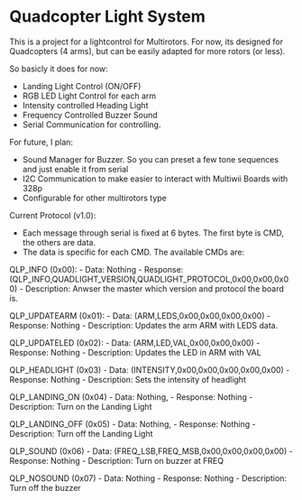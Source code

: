 Quadcopter Light System
=========

This is a project for a lightcontrol for Multirotors.
For now, its designed for Quadcopters (4 arms), but can be easily adapted for more rotors (or less).


So basicly it does for now:

- Landing Light Control (ON/OFF)
- RGB LED Light Control for each arm
- Intensity controlled Heading Light
- Frequency Controlled Buzzer Sound
- Serial Communication for controlling. 

For future, I plan:

- Sound Manager for Buzzer. So you can preset a few tone sequences and just enable it from serial
- I2C Communication to make easier to interact with Multiwii Boards with 328p
- Configurable for other multirotors type



Current Protocol (v1.0):
- Each message through serial is fixed at 6 bytes. The first byte is CMD, the others are data.
- The data is specific for each CMD. The available CMDs are:

QLP_INFO 		(0x00):
	-	Data: Nothing
	-	Response:	(QLP_INFO,QUADLIGHT_VERSION,QUADLIGHT_PROTOCOL,0x00,0x00,0x00)
	-	Description: Anwser the master which version and protocol the board is.

QLP_UPDATEARM	(0x01):
	-	Data: (ARM,LEDS,0x00,0x00,0x00,0x00)
	-	Response: Nothing
	-	Description: Updates the arm ARM with LEDS data.

QLP_UPDATELED	(0x02):
	-	Data: (ARM,LED,VAL,0x00,0x00,0x00)
	-	Response: Nothing
	-	Description: Updates the LED in ARM with VAL
	
QLP_HEADLIGHT	(0x03)
	-	Data: (INTENSITY,0x00,0x00,0x00,0x00,0x00)
	-	Response: Nothing
	-	Description: Sets the intensity of headlight
	
QLP_LANDING_ON	(0x04)
	-	Data: Nothing,
	-	Response: Nothing
	-	Description: Turn on the Landing Light

QLP_LANDING_OFF	(0x05)
	-	Data: Nothing,
	-	Response: Nothing
	-	Description: Turn off the Landing Light
	
QLP_SOUND (0x06)
	-	Data: (FREQ_LSB,FREQ_MSB,0x00,0x00,0x00,0x00)
	-	Response: Nothing
	-	Description: Turn on buzzer at FREQ

QLP_NOSOUND (0x07)
	-	Data: Nothing
	-	Response: Nothing
	-	Description: Turn off the buzzer

